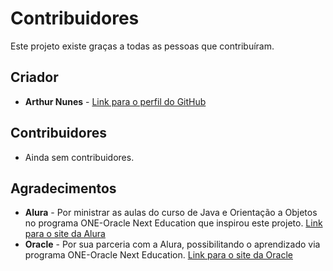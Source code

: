 # Contribuidores

Este projeto existe graças a todas as pessoas que contribuíram. 

## Criador

* **Arthur Nunes** - [Link para o perfil do GitHub](https://https://github.com/ApenasUmSonhador)

## Contribuidores
* Ainda sem contribuidores.

## Agradecimentos

* **Alura** - Por ministrar as aulas do curso de Java e Orientação a Objetos no programa ONE-Oracle Next Education que inspirou este projeto. [Link para o site da Alura](https://www.alura.com.br)
* **Oracle** - Por sua parceria com a Alura, possibilitando o aprendizado via programa ONE-Oracle Next Education. [Link para o site da Oracle](https://www.oracle.com)
